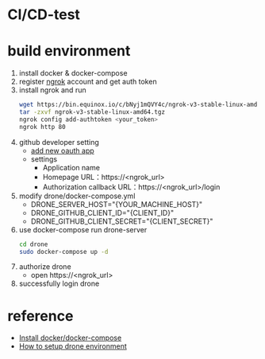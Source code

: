 # CI/CD-test

# build environment

1. install docker & docker-compose
2. register [ngrok](https://dashboard.ngrok.com/) account and get auth token
3. install ngrok and run 
    ```bash
    wget https://bin.equinox.io/c/bNyj1mQVY4c/ngrok-v3-stable-linux-amd64.tgz
    tar -zxvf ngrok-v3-stable-linux-amd64.tgz
    ngrok config add-authtoken <your_token>
    ngrok http 80
    ```
4. github developer setting
    - [add new oauth app](https://github.com/settings/developers)
    - settings
        - Application name
        - Homepage URL：https://<ngrok_url>
        - Authorization callback URL：https://<ngrok_url>/login
5. modify drone/docker-compose.yml
    - DRONE_SERVER_HOST="{YOUR_MACHINE_HOST}"
    - DRONE_GITHUB_CLIENT_ID="{CLIENT_ID}"
    - DRONE_GITHUB_CLIENT_SECRET="{CLIENT_SECRET}"
5. use docker-compose run drone-server 
    ```bash
    cd drone
    sudo docker-compose up -d
    ```
6. authorize drone
    - open https://<ngrok_url>
7. successfully login drone

# reference

- [Install docker/docker-compose](https://www.51cto.com/article/715086.html)
- [How to setup drone environment](https://medium.com/starbugs/%E5%BE%9E%E9%9B%B6%E9%96%8B%E5%A7%8B%E5%AD%B8-devops-%E9%82%A3%E5%B0%B1%E9%81%B8%E6%93%87%E6%9C%80%E7%B0%A1%E5%96%AE%E7%9A%84-drone-ci-%E9%96%8B%E5%A7%8B%E5%90%A7-931126671139)